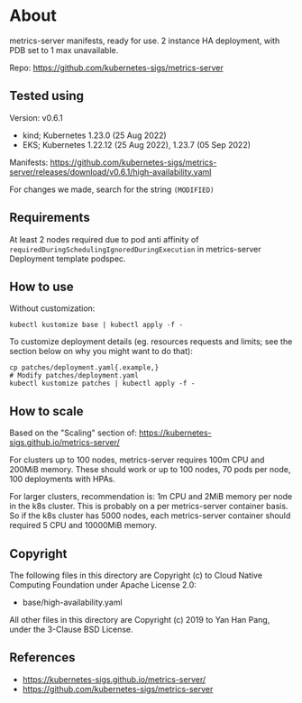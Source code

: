 # About

metrics-server manifests, ready for use. 2 instance HA deployment, with PDB set to 1 max unavailable.

Repo: https://github.com/kubernetes-sigs/metrics-server


## Tested using

Version: v0.6.1

- kind; Kubernetes 1.23.0 (25 Aug 2022)
- EKS; Kubernetes 1.22.12 (25 Aug 2022), 1.23.7 (05 Sep 2022)

Manifests: https://github.com/kubernetes-sigs/metrics-server/releases/download/v0.6.1/high-availability.yaml

For changes we made, search for the string `(MODIFIED)`


## Requirements

At least 2 nodes required due to pod anti affinity of `requiredDuringSchedulingIgnoredDuringExecution` in metrics-server Deployment template podspec.


## How to use

Without customization:
```
kubectl kustomize base | kubectl apply -f -
```

To customize deployment details (eg. resources requests and limits; see the section below on why you might want to do that):
```
cp patches/deployment.yaml{.example,}
# Modify patches/deployment.yaml
kubectl kustomize patches | kubectl apply -f -
```


## How to scale

Based on the "Scaling" section of: https://kubernetes-sigs.github.io/metrics-server/

For clusters up to 100 nodes, metrics-server requires 100m CPU and 200MiB memory. These should work or up to 100 nodes, 70 pods per node, 100 deployments with HPAs.

For larger clusters, recommendation is: 1m CPU and 2MiB memory per node in the k8s cluster. This is probably on a per metrics-server container basis. So if the k8s cluster has 5000 nodes, each metrics-server container should required 5 CPU and 10000MiB memory.


## Copyright

The following files in this directory are Copyright (c) to Cloud Native Computing Foundation under Apache License 2.0:

- base/high-availability.yaml

All other files in this directory are Copyright (c) 2019 to Yan Han Pang, under the 3-Clause BSD License.


## References

- https://kubernetes-sigs.github.io/metrics-server/
- https://github.com/kubernetes-sigs/metrics-server
